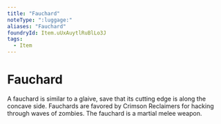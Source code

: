 ```yaml
---
title: "Fauchard"
noteType: ":luggage:"
aliases: "Fauchard"
foundryId: Item.uUxAuytlRuBlLo3J
tags:
  - Item
---
```


# Fauchard

A fauchard is similar to a glaive, save that its cutting edge is along the concave side. Fauchards are favored by Crimson Reclaimers for hacking through waves of zombies. The fauchard is a martial melee weapon.
